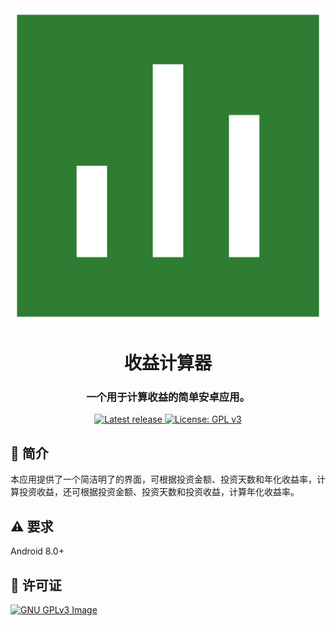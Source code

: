 <div align="center">
<img src="app/src/main/ic_launcher-playstore.png" width="auto" height="auto" alt="Earnings">

# 收益计算器

### 一个用于计算收益的简单安卓应用。

<a href="https://github.com/qoanty/Earnings/releases/latest">
      <img alt="Latest release" src="https://img.shields.io/github/v/release/qoanty/Earnings.svg?color=blue&logo=github&style=for-the-badge">
</a>
<a href="LICENSE">
      <img alt="License: GPL v3" src="https://img.shields.io/badge/License-GPLv3-blue.svg?style=for-the-badge">
</a>

<div align="left">

## 📝 简介

本应用提供了一个简洁明了的界面，可根据投资金额、投资天数和年化收益率，计算投资收益，还可根据投资金额、投资天数和投资收益，计算年化收益率。

## ⚠️ 要求

Android 8.0+

## 📄 许可证

[![GNU GPLv3 Image](https://www.gnu.org/graphics/gplv3-127x51.png)](http://www.gnu.org/licenses/gpl-3.0.en.html)

</div>
</div>
